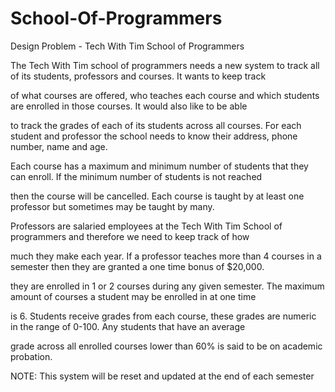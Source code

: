 # School-Of-Programmers

Design Problem - Tech With Tim School of Programmers

The Tech With Tim school of programmers needs a new system to track all of its students, professors and courses. It wants to keep track

of what courses are offered, who teaches each course and which students are enrolled in those courses. It would also like to be able

to track the grades of each of its students across all courses. For each student and professor the school needs to know their address,
phone number, name and age.

Each course has a maximum and minimum number of students that they can enroll. If the minimum number of students is not reached

then the course will be cancelled. Each course is taught by at least one professor but sometimes may be taught by many.

Professors are salaried employees at the Tech With Tim School of programmers and therefore we need to keep track of how

much they make each year. If a professor teaches more than 4 courses in a semester then they are granted a one time bonus of $20,000.

they are enrolled in 1 or 2 courses during any given semester. The maximum amount of courses a student may be enrolled in at one time

is 6. Students receive grades from each course, these grades are numeric in the range of 0-100. Any students that have an average

grade across all enrolled courses lower than 60% is said to be on academic probation.

NOTE: This system will be reset and updated at the end of each semester

